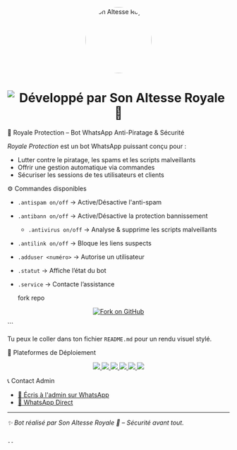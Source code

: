 
<p align="center">
  <img src="https://your-image-url.jpg" width="150" style="border-radius: 50%;" alt="Son Altesse Royale">
</p>

<h1 align="center">
  <img src="https://readme-typing-svg.demolab.com?font=Fira+Code&size=30&duration=3000&pause=1000&color=FF1493&center=true&vCenter=true&width=1000&lines=D%C3%A9velopp%C3%A9+par+Son+Altesse+Royale+%F0%9F%8C%B9" alt="Développé par Son Altesse Royale 🌹" />
</h1>



🤖 Royale Protection – Bot WhatsApp Anti-Piratage & Sécurité

*Royale Protection* est un bot WhatsApp puissant conçu pour :

- Lutter contre le piratage, les spams et les scripts malveillants  
- Offrir une gestion automatique via commandes  
- Sécuriser les sessions de tes utilisateurs et clients  



⚙️ Commandes disponibles

- `.antispam on/off` → Active/Désactive l'anti-spam  
- `.antibann on/off` → Active/Désactive la protection bannissement
  - `.antivirus on/off` → Analyse & supprime les scripts malveillants  
- `.antilink on/off` → Bloque les liens suspects  
- `.adduser <numéro>` → Autorise un utilisateur  
- `.statut` → Affiche l’état du bot  
- `.service` → Contacte l’assistance

  fork repo

  
<p align="center">
  <a href="https://github.com/Chadro14/Royale-protection01/fork" target="_blank">
    <img src="https://img.shields.io/badge/Fork%20on-GitHub-181717?style=for-the-badge&logo=github" alt="Fork on GitHub" />
  </a>
</p>
```

Tu peux le coller dans ton fichier `README.md` pour un rendu visuel stylé.



🚀 Plateformes de Déploiement

<p align="center">
  <a href="https://render.com/deploy">
    <img src="https://img.shields.io/badge/Render-%233b1d70.svg?style=for-the-badge&logo=render&logoColor=white" />
  </a>
  <a href="https://replit.com/new/github/Chadro14/Royale-protection01">
    <img src="https://img.shields.io/badge/Replit-%23000000.svg?style=for-the-badge&logo=replit&logoColor=white" />
  </a>
  <a href="https://discord.com">
    <img src="https://img.shields.io/badge/Discord%20Hosting-5865F2?style=for-the-badge&logo=discord" />
  </a>
  <a href="https://katabump.com">
    <img src="https://img.shields.io/badge/Katabump-FF6F00?style=for-the-badge" />
  </a>
  <a href="https://reliwaiy.com">
    <img src="https://img.shields.io/badge/Reliwaiy-00BCD4?style=for-the-badge" />
  </a>
  <a href="https://github.com/Chadro14/Royale-protection01/fork">
    <img src="https://img.shields.io/badge/Fork%20Repo-181717?style=for-the-badge&logo=github" />
  </a>
</p>



📞 Contact Admin


- [📲 Écris à l'admin sur WhatsApp](https://wa.me/243905526836)  
- [💬 WhatsApp Direct](https://wa.me/243905526836)

---

*✨ Bot réalisé par Son Altesse Royale 🌹 – Sécurité avant tout.*
```

--

